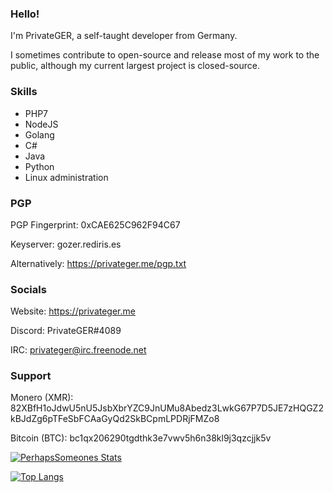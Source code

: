 ### Hello!

I'm PrivateGER, a self-taught developer from Germany.

I sometimes contribute to open-source and release most of my work to the public, although my current largest project is closed-source.

### Skills
- PHP7
- NodeJS
- Golang
- C#
- Java
- Python
- Linux administration

### PGP
PGP Fingerprint: 0xCAE625C962F94C67

Keyserver: gozer.rediris.es

Alternatively: https://privateger.me/pgp.txt

### Socials
Website: https://privateger.me

Discord: PrivateGER#4089

IRC: privateger@irc.freenode.net

### Support
Monero (XMR): 82XBfH1oJdwU5nU5JsbXbrYZC9JnUMu8Abedz3LwkG67P7D5JE7zHQGZ2kBJdZg6pTFeSbFCAaGyQd2SkBCpmLPDRjFMZo8

Bitcoin (BTC): bc1qx206290tgdthk3e7vwv5h6n38kl9j3qzcjjk5v



[![PerhapsSomeones Stats](https://github-readme-stats.vercel.app/api?username=PerhapsSomeone)](https://github.com/anuraghazra/github-readme-stats)

[![Top Langs](https://github-readme-stats.vercel.app/api/top-langs/?username=perhapssomeone)](https://github.com/anuraghazra/github-readme-stats)
